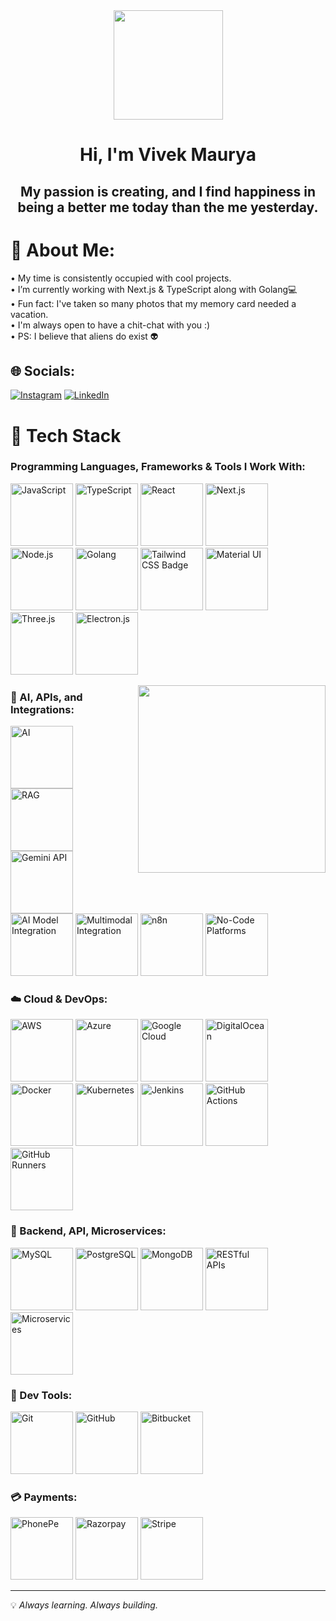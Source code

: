 <div align="center">
<img src="https://firebasestorage.googleapis.com/v0/b/bca-note.appspot.com/o/aa.png?alt=media&token=e54ed75c-bd24-4f37-bf88-4ca3049072e2&_gl=1*1rq9i5j*_ga*MzY4NzQ4NTE4LjE2NzkyODU2NDI.*_ga_CW55HF8NVT*MTY5NjMxMDQxNS4zLjEuMTY5NjMxMDQ4NC42MC4wLjA." height="175px" width="175px"/>
</div>
 
<h1 align="center">Hi, I'm Vivek Maurya</h1>


<h2 align="center">My passion is creating, and I find happiness in being a better me today than the me yesterday.</h2>


# 💫 About Me:
• My time is consistently occupied with cool projects.</br>
• I’m currently working with Next.js & TypeScript along with Golang💻</br>
• Fun fact: I've taken so many photos that my memory card needed a vacation.</br>
• I'm always open to have a chit-chat with you :)</br>
• PS: I believe that aliens do exist 👽</br>



## 🌐 Socials:
[![Instagram](https://img.shields.io/badge/Instagram-%23E4405F.svg?logo=Instagram&logoColor=white)](https://instagram.com/vivekmaurya_563) [![LinkedIn](https://img.shields.io/badge/LinkedIn-%230077B5.svg?logo=linkedin&logoColor=white)](https://linkedin.com/in/vivek563maurya) 

# 🚀 Tech Stack

### Programming Languages, Frameworks & Tools I Work With:

<img alt="JavaScript" src="https://img.shields.io/badge/Javascript-%23323330.svg?style=flat&logo=Javascript&logoColor=%23F7DF1E" height="100"> <img alt="TypeScript" src="https://img.shields.io/badge/Typescript-%23007ACC.svg?style=flat&logo=Typescript&logoColor=white" height="100"> <img alt="React" src="https://img.shields.io/badge/React-%2320232a.svg?style=flat&logo=React&logoColor=%2361DAFB" height="100"> <img alt="Next.js" src="https://img.shields.io/badge/Next.js-black?style=flat&logo=next.js&logoColor=white" height="100"> <img alt="Node.js" src="https://img.shields.io/badge/Node.js-6DA55F?style=flat&logo=Node.js&logoColor=white" height="100"> <img alt="Golang" src="https://img.shields.io/badge/Go-%2300ADD8.svg?style=flat&logo=Go&logoColor=white" height="100"> <img alt="Tailwind CSS Badge" src="https://img.shields.io/badge/Tailwind%20CSS-%2338B2AC.svg?style=flat&logo=Tailwindcss&logoColor=white" height="100"> <img alt="Material UI" src="https://img.shields.io/badge/Material--UI-0081CB?style=flat&logo=mui&logoColor=white" height="100"> <img alt="Three.js" src="https://img.shields.io/badge/Three.js-black?style=flat&logo=three.js&logoColor=white" height="100"> <img alt="Electron.js" src="https://img.shields.io/badge/Electron-%2320232a.svg?style=flat&logo=electron&logoColor=white" height="100">

<img align='right' src="https://media.giphy.com/media/jRf5fsn8G6YaogAWxn/giphy.gif" width="300">

### 🧠 AI, APIs, and Integrations:

<img alt="AI" src="https://img.shields.io/badge/Artificial%20Intelligence-%2300BFFF.svg?style=flat&logo=OpenAI&logoColor=white" height="100"> <img alt="RAG" src="https://img.shields.io/badge/RAG-Retrieval%20Augmented%20Generation-blue?style=flat" height="100"> <img alt="Gemini API" src="https://img.shields.io/badge/Real%20Time%20Gemini%20API-%234B8BBE.svg?style=flat" height="100"> <img alt="AI Model Integration" src="https://img.shields.io/badge/AI%20Model%20Integration-%2300BFFF.svg?style=flat" height="100"> <img alt="Multimodal Integration" src="https://img.shields.io/badge/Multimodal%20Integration-%2300C49A.svg?style=flat" height="100"> <img alt="n8n" src="https://img.shields.io/badge/N8N-A6E3A1?style=flat&logo=n8n&logoColor=white" height="100"> <img alt="No-Code Platforms" src="https://img.shields.io/badge/No--Code%20Tools-%23F4B400.svg?style=flat" height="100">

### ☁️ Cloud & DevOps:

<img alt="AWS" src="https://img.shields.io/badge/AWS-%23FF9900.svg?style=flat&logo=amazon-aws&logoColor=white" height="100"> <img alt="Azure" src="https://img.shields.io/badge/Microsoft%20Azure-0089D6.svg?style=flat&logo=microsoft-azure&logoColor=white" height="100"> <img alt="Google Cloud" src="https://img.shields.io/badge/Google%20Cloud-%234285F4.svg?style=flat&logo=google-cloud&logoColor=white" height="100"> <img alt="DigitalOcean" src="https://img.shields.io/badge/DigitalOcean-%230167ff.svg?style=flat&logo=digitalocean&logoColor=white" height="100"> <img alt="Docker" src="https://img.shields.io/badge/Docker-%230db7ed.svg?style=flat&logo=docker&logoColor=white" height="100"> <img alt="Kubernetes" src="https://img.shields.io/badge/Kubernetes-%23326CE5.svg?style=flat&logo=kubernetes&logoColor=white" height="100"> <img alt="Jenkins" src="https://img.shields.io/badge/Jenkins-%23D24939.svg?style=flat&logo=jenkins&logoColor=white" height="100"> <img alt="GitHub Actions" src="https://img.shields.io/badge/GitHub%20Actions-%232671E5.svg?style=flat&logo=githubactions&logoColor=white" height="100"> <img alt="GitHub Runners" src="https://img.shields.io/badge/GitHub%20Runners-%23181717.svg?style=flat&logo=github&logoColor=white" height="100">

### 🧩 Backend, API, Microservices:

<img alt="MySQL" src="https://img.shields.io/badge/Mysql-%2300f.svg?style=flat&logo=mysql&logoColor=white" height="100"> <img alt="PostgreSQL" src="https://img.shields.io/badge/Postgresql-%23336791.svg?style=flat&logo=postgresql&logoColor=white" height="100"> <img alt="MongoDB" src="https://img.shields.io/badge/MongoDB-%234ea94b.svg?style=flat&logo=mongodb&logoColor=white" height="100"> <img alt="RESTful APIs" src="https://img.shields.io/badge/RESTful%20APIs-%23007396.svg?style=flat&logoColor=white" height="100"> <img alt="Microservices" src="https://img.shields.io/badge/Microservices-%23007ACC.svg?style=flat&logoColor=white" height="100">

### 🔌 Dev Tools:

<img alt="Git" src="https://img.shields.io/badge/Git-%23F010033.svg?style=flat&logo=git&logoColor=white" height="100"> <img alt="GitHub" src="https://img.shields.io/badge/Github-%23121011.svg?style=flat&logo=github&logoColor=white" height="100"> <img alt="Bitbucket" src="https://img.shields.io/badge/Bitbucket-%230047B3.svg?style=flat&logo=bitbucket&logoColor=white" height="100">

### 💳 Payments:

<img alt="PhonePe" src="https://img.shields.io/badge/PhonePe-%237E2EFF.svg?style=flat" height="100"> <img alt="Razorpay" src="https://img.shields.io/badge/Razorpay-%230055AA.svg?style=flat" height="100"> <img alt="Stripe" src="https://img.shields.io/badge/Stripe-%230055FF.svg?style=flat&logo=stripe&logoColor=white" height="100">

---

💡 <i>Always learning. Always building.</i>












